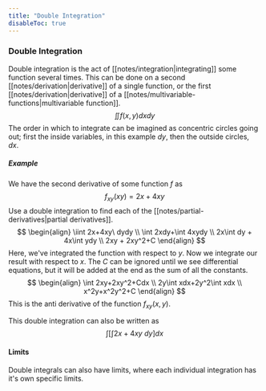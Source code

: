 ```yaml
---
title: "Double Integration"
disableToc: true
---
```

### Double Integration
Double integration is the act of [[notes/integration|integrating]] some function several times. This can be done on a second [[notes/derivation|derivative]] of a single function, or the first [[notes/derivation|derivative]] of a [[notes/multivariable-functions|multivariable function]].
$$
\iint f(x,y)dxdy
$$
The order in which to integrate can be imagined as concentric circles going out; first the inside variables, in this example $dy$, then the outside circles, $dx$.

##### Example
We have the second derivative of some function $f$ as
$$
f_{xy}(xy)=2x+4xy
$$
Use a double integration to find each of the [[notes/partial-derivatives|partial derivatives]].
$$
\begin{align}
	\iint 2x+4xy\ dydy \\
	\int 2xdy+\int 4xydy \\
	2x\int dy + 4x\int ydy \\
	2xy + 2xy^2+C
\end{align}
$$
Here, we've integrated the function with respect to $y$. Now we integrate our result with respect to $x$. The $C$ can be ignored until we see differential equations, but it will be added at the end as the sum of all the constants.
$$
\begin{align}
	\int 2xy+2xy^2+Cdx \\
	2y\int xdx+2y^2\int xdx \\
	x^2y+x^2y^2+C
\end{align}
$$
This is the anti derivative of the function $f_{xy}(x,y)$.

This double integration can also be written as
$$
\int\left[\int 2x+4xy\ dy\right]dx
$$

#### Limits
Double integrals can also have limits, where each individual integration has it's own specific limits.
